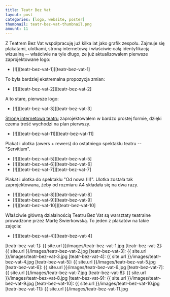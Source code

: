 ```yaml
---
title: Teatr Bez Vat
layout: post
categories: [logo, website, poster]
thumbnail: teatr-bez-vat-thumbnail.png
amount: 11
---
```


Z Teatrem Bez Vat współpracuję już kilka lat jako grafik zespołu. Zajmuje się plakatami, ulotkami, stroną internetową i właściwie całą identyfikacją wizualną -- właściwie na tyle długo, że już aktualizowałem pierwsze zaprojektowane logo:

* [![][teatr-bez-vat-1]][teatr-bez-vat-1]

To była bardziej ekstremalna propozycja zmian:

* [![][teatr-bez-vat-2]][teatr-bez-vat-2]

A to stare, pierwsze logo:

* [![][teatr-bez-vat-3]][teatr-bez-vat-3]

[Stronę internetową teatru](http://bezvat.art.pl/) zaprojektowałem w bardzo prostej formie, dzięki czemu treść wychodzi na plan pierwszy.

* [![][teatr-bez-vat-11]][teatr-bez-vat-11]

Plakat i ulotka (awers + rewers) do ostatniego spektaklu teatru -- "Servitium".

* [![][teatr-bez-vat-5]][teatr-bez-vat-5]
* [![][teatr-bez-vat-6]][teatr-bez-vat-6]
* [![][teatr-bez-vat-7]][teatr-bez-vat-7]

Plakat i ulotka do spektaklu "Od nowa (II)". Ulotka została tak zaprojektowana, żeby od rozmiaru A4 składała się na dwa razy.

* [![][teatr-bez-vat-8]][teatr-bez-vat-8]
* [![][teatr-bez-vat-9]][teatr-bez-vat-9]
* [![][teatr-bez-vat-10]][teatr-bez-vat-10]

Właściwie główną działalnością Teatru Bez Vat są warsztaty teatralne prowadzone przez Martę Świerkowską. To jeden z plakatów na takie zajęcia:

* [![][teatr-bez-vat-4]][teatr-bez-vat-4]

[teatr-bez-vat-1]: {{ site.url }}/images/teatr-bez-vat-1.jpg
[teatr-bez-vat-2]: {{ site.url }}/images/teatr-bez-vat-2.jpg
[teatr-bez-vat-3]: {{ site.url }}/images/teatr-bez-vat-3.jpg
[teatr-bez-vat-4]: {{ site.url }}/images/teatr-bez-vat-4.jpg
[teatr-bez-vat-5]: {{ site.url }}/images/teatr-bez-vat-5.jpg
[teatr-bez-vat-6]: {{ site.url }}/images/teatr-bez-vat-6.jpg
[teatr-bez-vat-7]: {{ site.url }}/images/teatr-bez-vat-7.jpg
[teatr-bez-vat-8]: {{ site.url }}/images/teatr-bez-vat-8.jpg
[teatr-bez-vat-9]: {{ site.url }}/images/teatr-bez-vat-9.jpg
[teatr-bez-vat-10]: {{ site.url }}/images/teatr-bez-vat-10.jpg
[teatr-bez-vat-11]: {{ site.url }}/images/teatr-bez-vat-11.jpg